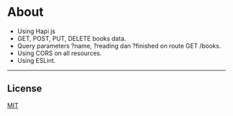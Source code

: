 # About

- Using Hapi js
- GET, POST, PUT, DELETE books data.
- Query parameters ?name, ?reading dan ?finished on route GET /books.
- Using CORS on all resources.
- Using ESLint.

---

## License

[MIT](https://choosealicense.com/licenses/mit/)
